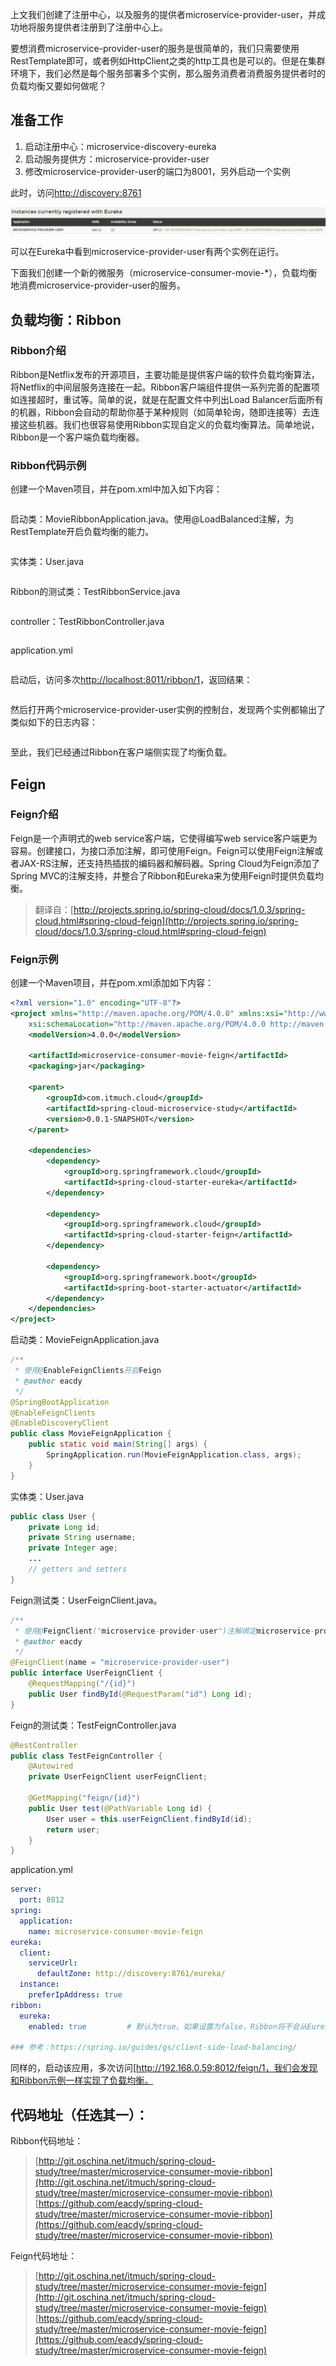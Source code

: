 上文我们创建了注册中心，以及服务的提供者microservice-provider-user，并成功地将服务提供者注册到了注册中心上。

要想消费microservice-provider-user的服务是很简单的，我们只需要使用RestTemplate即可，或者例如HttpClient之类的http工具也是可以的。但是在集群环境下，我们必然是每个服务部署多个实例，那么服务消费者消费服务提供者时的负载均衡又要如何做呢？



## 准备工作

1. 启动注册中心：microservice-discovery-eureka
2. 启动服务提供方：microservice-provider-user
3. 修改microservice-provider-user的端口为8001，另外启动一个实例

此时，访问[http://discovery:8761](http://discovery:8761)

![Eureka上面注册2个服务提供者](images/eureka-with-2-providers.png)

可以在Eureka中看到microservice-provider-user有两个实例在运行。

下面我们创建一个新的微服务（microservice-consumer-movie-*），负载均衡地消费microservice-provider-user的服务。



## 负载均衡：Ribbon

### Ribbon介绍

Ribbon是Netflix发布的开源项目，主要功能是提供客户端的软件负载均衡算法，将Netflix的中间层服务连接在一起。Ribbon客户端组件提供一系列完善的配置项如连接超时，重试等。简单的说，就是在配置文件中列出Load Balancer后面所有的机器，Ribbon会自动的帮助你基于某种规则（如简单轮询，随即连接等）去连接这些机器。我们也很容易使用Ribbon实现自定义的负载均衡算法。简单地说，Ribbon是一个客户端负载均衡器。



### Ribbon代码示例

创建一个Maven项目，并在pom.xml中加入如下内容：

```xml

```

启动类：MovieRibbonApplication.java。使用@LoadBalanced注解，为RestTemplate开启负载均衡的能力。

```java

```

实体类：User.java

```java

```

Ribbon的测试类：TestRibbonService.java

```java

```

controller：TestRibbonController.java

```

```

application.yml

```yaml

```

启动后，访问多次[http://localhost:8011/ribbon/1](http://localhost:8011/ribbon/1)，返回结果：

```json

```

然后打开两个microservice-provider-user实例的控制台，发现两个实例都输出了类似如下的日志内容：

```

```

至此，我们已经通过Ribbon在客户端侧实现了均衡负载。



## Feign

### Feign介绍

Feign是一个声明式的web service客户端，它使得编写web service客户端更为容易。创建接口，为接口添加注解，即可使用Feign。Feign可以使用Feign注解或者JAX-RS注解，还支持热插拔的编码器和解码器。Spring Cloud为Feign添加了Spring MVC的注解支持，并整合了Ribbon和Eureka来为使用Feign时提供负载均衡。

>翻译自：[http://projects.spring.io/spring-cloud/docs/1.0.3/spring-cloud.html#spring-cloud-feign](http://projects.spring.io/spring-cloud/docs/1.0.3/spring-cloud.html#spring-cloud-feign)



### Feign示例

创建一个Maven项目，并在pom.xml添加如下内容：

```xml
<?xml version="1.0" encoding="UTF-8"?>
<project xmlns="http://maven.apache.org/POM/4.0.0" xmlns:xsi="http://www.w3.org/2001/XMLSchema-instance"
	xsi:schemaLocation="http://maven.apache.org/POM/4.0.0 http://maven.apache.org/xsd/maven-4.0.0.xsd">
	<modelVersion>4.0.0</modelVersion>

	<artifactId>microservice-consumer-movie-feign</artifactId>
	<packaging>jar</packaging>

	<parent>
		<groupId>com.itmuch.cloud</groupId>
		<artifactId>spring-cloud-microservice-study</artifactId>
		<version>0.0.1-SNAPSHOT</version>
	</parent>

	<dependencies>
		<dependency>
			<groupId>org.springframework.cloud</groupId>
			<artifactId>spring-cloud-starter-eureka</artifactId>
		</dependency>

		<dependency>
			<groupId>org.springframework.cloud</groupId>
			<artifactId>spring-cloud-starter-feign</artifactId>
		</dependency>

		<dependency>
			<groupId>org.springframework.boot</groupId>
			<artifactId>spring-boot-starter-actuator</artifactId>
		</dependency>
	</dependencies>
</project>
```

启动类：MovieFeignApplication.java

```java
/**
 * 使用@EnableFeignClients开启Feign
 * @author eacdy
 */
@SpringBootApplication
@EnableFeignClients
@EnableDiscoveryClient
public class MovieFeignApplication {
	public static void main(String[] args) {
		SpringApplication.run(MovieFeignApplication.class, args);
	}
}
```

实体类：User.java

```java
public class User {
	private Long id;
	private String username;
	private Integer age;
	...
	// getters and setters
}
```

Feign测试类：UserFeignClient.java。

```java
/**
 * 使用@FeignClient("microservice-provider-user")注解绑定microservice-provider-user服务，还可以使用url参数指定一个URL。
 * @author eacdy
 */
@FeignClient(name = "microservice-provider-user")
public interface UserFeignClient {
	@RequestMapping("/{id}")
	public User findById(@RequestParam("id") Long id);
}
```

Feign的测试类：TestFeignController.java

```java
@RestController
public class TestFeignController {
	@Autowired
	private UserFeignClient userFeignClient;

	@GetMapping("feign/{id}")
	public User test(@PathVariable Long id) {
		User user = this.userFeignClient.findById(id);
		return user;
	}
}
```

application.yml

```yaml
server:
  port: 8012
spring:
  application:
    name: microservice-consumer-movie-feign
eureka:
  client:
    serviceUrl:
      defaultZone: http://discovery:8761/eureka/
  instance:
    preferIpAddress: true
ribbon:
  eureka:
    enabled: true         # 默认为true。如果设置为false，Ribbon将不会从Eureka中获得服务列表，而是使用静态配置的服务列表。静态服务列表可使用：<client>.ribbon.listOfServers来指定。参考：http://projects.spring.io/spring-cloud/docs/1.0.3/spring-cloud.html#spring-cloud-ribbon-without-eureka
    
### 参考：https://spring.io/guides/gs/client-side-load-balancing/
```

同样的，启动该应用，多次访问[http://192.168.0.59:8012/feign/1，我们会发现和Ribbon示例一样实现了负载均衡。



## 代码地址（任选其一）：

Ribbon代码地址：

> [http://git.oschina.net/itmuch/spring-cloud-study/tree/master/microservice-consumer-movie-ribbon](http://git.oschina.net/itmuch/spring-cloud-study/tree/master/microservice-consumer-movie-ribbon)
> [https://github.com/eacdy/spring-cloud-study/tree/master/microservice-consumer-movie-ribbon](https://github.com/eacdy/spring-cloud-study/tree/master/microservice-consumer-movie-ribbon)

Feign代码地址：

> [http://git.oschina.net/itmuch/spring-cloud-study/tree/master/microservice-consumer-movie-feign](http://git.oschina.net/itmuch/spring-cloud-study/tree/master/microservice-consumer-movie-feign)
> [https://github.com/eacdy/spring-cloud-study/tree/master/microservice-consumer-movie-feign](https://github.com/eacdy/spring-cloud-study/tree/master/microservice-consumer-movie-feign)

















